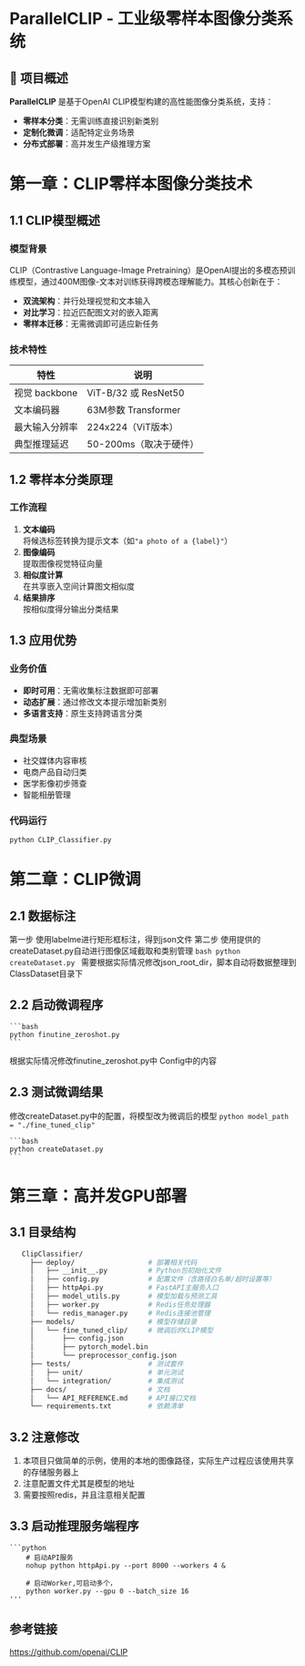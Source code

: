 # ParallelCLIP - 工业级零样本图像分类系统

## 🚀 项目概述

**ParallelCLIP** 是基于OpenAI CLIP模型构建的高性能图像分类系统，支持：
- **零样本分类**：无需训练直接识别新类别
- **定制化微调**：适配特定业务场景
- **分布式部署**：高并发生产级推理方案




# 第一章：CLIP零样本图像分类技术

## 1.1 CLIP模型概述

### 模型背景
CLIP（Contrastive Language-Image Pretraining）是OpenAI提出的多模态预训练模型，通过400M图像-文本对训练获得跨模态理解能力。其核心创新在于：

- **双流架构**：并行处理视觉和文本输入
- **对比学习**：拉近匹配图文对的嵌入距离
- **零样本迁移**：无需微调即可适应新任务

### 技术特性
| 特性                | 说明                          |
|---------------------|-------------------------------|
| 视觉 backbone       | ViT-B/32 或 ResNet50          |
| 文本编码器          | 63M参数 Transformer           |
| 最大输入分辨率      | 224x224（ViT版本）            |
| 典型推理延迟        | 50-200ms（取决于硬件）        |

## 1.2 零样本分类原理

### 工作流程
1. **文本编码**  
   将候选标签转换为提示文本（如`"a photo of a {label}"`）
2. **图像编码**  
   提取图像视觉特征向量
3. **相似度计算**  
   在共享嵌入空间计算图文相似度
4. **结果排序**  
   按相似度得分输出分类结果

## 1.3 应用优势

### 业务价值
- **即时可用**：无需收集标注数据即可部署
- **动态扩展**：通过修改文本提示增加新类别
- **多语言支持**：原生支持跨语言分类

### 典型场景
- 社交媒体内容审核
- 电商产品自动归类
- 医学影像初步筛查
- 智能相册管理

### 代码运行

```bash
python CLIP_Classifier.py
```

# 第二章：CLIP微调

## 2.1 数据标注
   第一步 使用labelme进行矩形框标注，得到json文件
   第二步 使用提供的createDataset.py自动进行图像区域截取和类别管理
    ```bash
    python createDataset.py
    ```
    需要根据实际情况修改json_root_dir，脚本自动将数据整理到ClassDataset目录下
## 2.2 启动微调程序
    ```bash
    python finutine_zeroshot.py
    ```
   根据实际情况修改finutine_zeroshot.py中 Config中的内容
## 2.3 测试微调结果

 修改createDataset.py中的配置，将模型改为微调后的模型
    ```python
     model_path = "./fine_tuned_clip"
    ```

    ```bash
    python createDataset.py
    ```


# 第三章：高并发GPU部署
## 3.1 目录结构
   ```bash
      ClipClassifier/
        ├── deploy/                  # 部署相关代码
        │   ├── __init__.py          # Python包初始化文件
        │   ├── config.py            # 配置文件（含路径白名单/超时设置等）
        │   ├── httpApi.py           # FastAPI主服务入口
        │   ├── model_utils.py       # 模型加载与预测工具
        │   ├── worker.py            # Redis任务处理器
        │   └── redis_manager.py     # Redis连接池管理
        ├── models/                  # 模型存储目录
        │   └── fine_tuned_clip/     # 微调后的CLIP模型
        │       ├── config.json
        │       ├── pytorch_model.bin
        │       └── preprocessor_config.json
        ├── tests/                   # 测试套件
        │   ├── unit/                # 单元测试
        │   └── integration/         # 集成测试
        ├── docs/                    # 文档
        │   └── API_REFERENCE.md     # API接口文档
        └── requirements.txt         # 依赖清单
   ```
    
## 3.2 注意修改
   1. 本项目只做简单的示例，使用的本地的图像路径，实际生产过程应该使用共享的存储服务器上
   2. 注意配置文件尤其是模型的地址 
   3. 需要按照redis，并且注意相关配置


## 3.3 启动推理服务端程序
    ```python
        # 启动API服务
        nohup python httpApi.py --port 8000 --workers 4 &
        
        # 启动Worker,可启动多个，
        python worker.py --gpu 0 --batch_size 16
    '''


## 参考链接
https://github.com/openai/CLIP